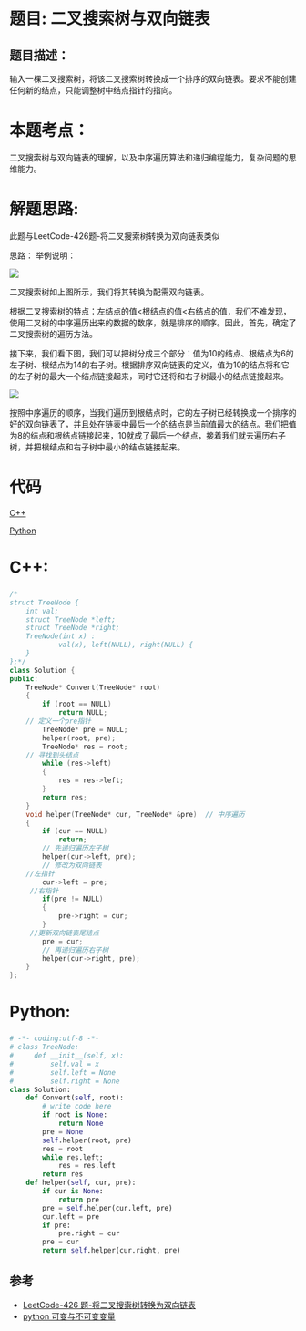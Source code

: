 # 题目: 二叉搜索树与双向链表
## 题目描述：
输入一棵二叉搜索树，将该二叉搜索树转换成一个排序的双向链表。要求不能创建任何新的结点，只能调整树中结点指针的指向。

# 本题考点：
  
  二叉搜索树与双向链表的理解，以及中序遍历算法和递归编程能力，复杂问题的思维能力。
  
# 解题思路:
  此题与LeetCode-426题-将二叉搜索树转换为双向链表类似
  
  思路：
  举例说明：
  
  ![](https://cuijiahua.com/wp-content/uploads/2017/12/basis_26_1.jpg)
  
  二叉搜索树如上图所示，我们将其转换为配需双向链表。

根据二叉搜索树的特点：左结点的值<根结点的值<右结点的值，我们不难发现，使用二叉树的中序遍历出来的数据的数序，就是排序的顺序。因此，首先，确定了二叉搜索树的遍历方法。

接下来，我们看下图，我们可以把树分成三个部分：值为10的结点、根结点为6的左子树、根结点为14的右子树。根据排序双向链表的定义，值为10的结点将和它的左子树的最大一个结点链接起来，同时它还将和右子树最小的结点链接起来。
  
  ![](https://cuijiahua.com/wp-content/uploads/2017/12/basis_26_3.jpg)
  
  按照中序遍历的顺序，当我们遍历到根结点时，它的左子树已经转换成一个排序的好的双向链表了，并且处在链表中最后一个的结点是当前值最大的结点。我们把值为8的结点和根结点链接起来，10就成了最后一个结点，接着我们就去遍历右子树，并把根结点和右子树中最小的结点链接起来。
  
  
# 代码

[C++](./ConvertBinarySearchTree.cpp)

[Python](./ConvertBinarySearchTree.py)

# C++: 
### 
```c++
/*
struct TreeNode {
	int val;
	struct TreeNode *left;
	struct TreeNode *right;
	TreeNode(int x) :
			val(x), left(NULL), right(NULL) {
	}
};*/
class Solution {
public:
    TreeNode* Convert(TreeNode* root)
    {
        if (root == NULL)
            return NULL;
	// 定义一个pre指针
        TreeNode* pre = NULL;
        helper(root, pre);
        TreeNode* res = root; 
	// 寻找到头结点
        while (res->left)
        {
            res = res->left;
        }
        return res;
    }
    void helper(TreeNode* cur, TreeNode* &pre)  // 中序遍历
    {
        if (cur == NULL)
            return;
        // 先递归遍历左子树
        helper(cur->left, pre);
        // 修改为双向链表
	//左指针
        cur->left = pre;
	 //右指针
        if(pre != NULL)
        {
            pre->right = cur;
        }
	 //更新双向链表尾结点
        pre = cur;
        // 再递归遍历右子树
        helper(cur->right, pre);
    }
};
```
# Python:
###  
```python
# -*- coding:utf-8 -*-
# class TreeNode:
#     def __init__(self, x):
#         self.val = x
#         self.left = None
#         self.right = None
class Solution:
    def Convert(self, root):
        # write code here
        if root is None:
            return None
        pre = None
        self.helper(root, pre)
        res = root
        while res.left:
            res = res.left
        return res
    def helper(self, cur, pre):
        if cur is None:
            return pre
        pre = self.helper(cur.left, pre)
        cur.left = pre
        if pre:
            pre.right = cur
        pre = cur
        return self.helper(cur.right, pre)
```
## 参考
  -  [LeetCode-426 题-将二叉搜索树转换为双向链表](https://github.com/bryceustc/LeetCode_Note/blob/master/cpp/Convert-Binary-Search-Tree-To-Sorted-Doubly-Lnked-List/README.md)
  -  [python 可变与不可变变量](https://blog.csdn.net/god_wen/article/details/78423621)

